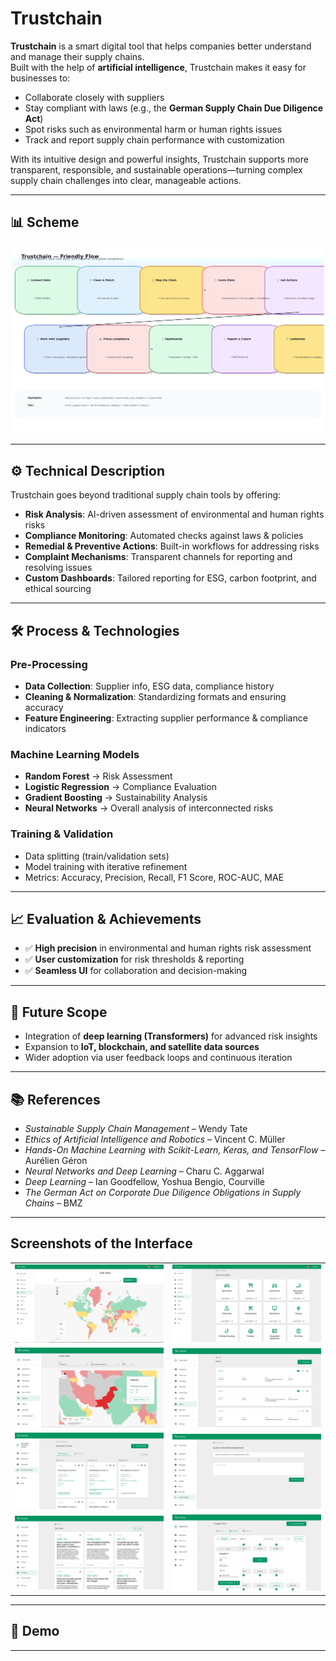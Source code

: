 # Trustchain

**Trustchain** is a smart digital tool that helps companies better understand and manage their supply chains.  
Built with the help of **artificial intelligence**, Trustchain makes it easy for businesses to:

- Collaborate closely with suppliers
- Stay compliant with laws (e.g., the **German Supply Chain Due Diligence Act**)
- Spot risks such as environmental harm or human rights issues
- Track and report supply chain performance with customization

With its intuitive design and powerful insights, Trustchain supports more transparent, responsible, and sustainable operations—turning complex supply chain challenges into clear, manageable actions.

---

## 📊 Scheme

<img src="./img/img-1.png" alt="Scheme">

---

## ⚙️ Technical Description

Trustchain goes beyond traditional supply chain tools by offering:
- **Risk Analysis**: AI-driven assessment of environmental and human rights risks
- **Compliance Monitoring**: Automated checks against laws & policies
- **Remedial & Preventive Actions**: Built-in workflows for addressing risks
- **Complaint Mechanisms**: Transparent channels for reporting and resolving issues
- **Custom Dashboards**: Tailored reporting for ESG, carbon footprint, and ethical sourcing

---

## 🛠️ Process & Technologies

### Pre-Processing
- **Data Collection**: Supplier info, ESG data, compliance history
- **Cleaning & Normalization**: Standardizing formats and ensuring accuracy
- **Feature Engineering**: Extracting supplier performance & compliance indicators

### Machine Learning Models
- **Random Forest** → Risk Assessment
- **Logistic Regression** → Compliance Evaluation
- **Gradient Boosting** → Sustainability Analysis
- **Neural Networks** → Overall analysis of interconnected risks

### Training & Validation
- Data splitting (train/validation sets)
- Model training with iterative refinement
- Metrics: Accuracy, Precision, Recall, F1 Score, ROC-AUC, MAE

---

## 📈 Evaluation & Achievements

- ✅ **High precision** in environmental and human rights risk assessment
- ✅ **User customization** for risk thresholds & reporting
- ✅ **Seamless UI** for collaboration and decision-making

---

## 🚀 Future Scope
- Integration of **deep learning (Transformers)** for advanced risk insights
- Expansion to **IoT, blockchain, and satellite data sources**
- Wider adoption via user feedback loops and continuous iteration

---

## 📚 References
- *Sustainable Supply Chain Management* – Wendy Tate
- *Ethics of Artificial Intelligence and Robotics* – Vincent C. Müller
- *Hands-On Machine Learning with Scikit-Learn, Keras, and TensorFlow* – Aurélien Géron
- *Neural Networks and Deep Learning* – Charu C. Aggarwal
- *Deep Learning* – Ian Goodfellow, Yoshua Bengio, Courville
- *The German Act on Corporate Due Diligence Obligations in Supply Chains* – BMZ

---

## Screenshots of the Interface

<table>
    <tbody>
        <tr>
            <td><img src="./img/img-2.png" alt="image"></td>
            <td><img src="./img/img-3.png" alt="image"></td>
        </tr>
        <tr>
            <td><img src="./img/img-4.png" alt="image"></td>
            <td><img src="./img/img-5.png" alt="image"></td>
        </tr>
        <tr>
            <td><img src="./img/img-6.png" alt="image"></td>
            <td><img src="./img/img-7.png" alt="image"></td>
        </tr>
        <tr>
            <td><img src="./img/img-8.png" alt="image"></td>
            <td><img src="./img/img-9.png" alt="image"></td>
        </tr>
    </tbody>
</table>

---

## 🎥 Demo

---
